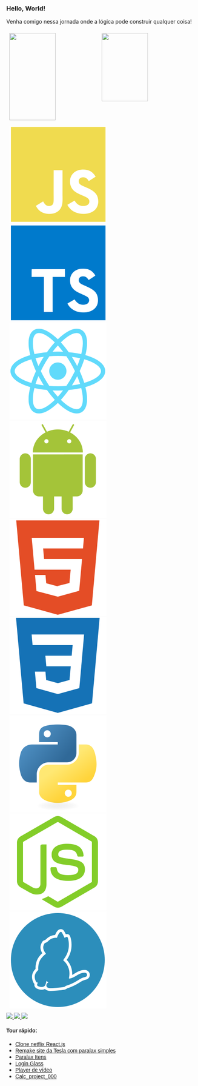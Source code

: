 ### Hello, World!

Venha comigo nessa jornada onde a lógica pode construir qualquer coisa!

<div style="flex-direction: row; display: flex; padding: 8px;">
    <img style="width:50%; height: 230px;" src="https://github-readme-stats.vercel.app/api/top-langs/?username=gabriel-malenowitch&layout=compact&langs_count=7&theme=dark"/>
    <img style="width:50%; height: 180px;" src="https://github-readme-stats.vercel.app/api?username=gabriel-malenowitch&show_icons=true&theme=dark&include_all_commits=true&count_private=true"/>
</div>
</div>
<div style="padding: 8px;">
    <img class="stack-icon" alt="gabriel-Js" src="https://raw.githubusercontent.com/devicons/devicon/master/icons/javascript/javascript-plain.svg">
    <img class="stack-icon" alt="gabriel-Typescript" src="https://raw.githubusercontent.com/devicons/devicon/master/icons/typescript/typescript-plain.svg">
    <img class="stack-icon" alt="gabriel-React" src="https://raw.githubusercontent.com/devicons/devicon/master/icons/react/react-original.svg">
    <img class="stack-icon" alt="gabriel-Android" src="https://raw.githubusercontent.com/devicons/devicon/master/icons/android/android-plain.svg">
    <img class="stack-icon" alt="gabriel-HTML" src="https://raw.githubusercontent.com/devicons/devicon/master/icons/html5/html5-plain.svg">
    <img class="stack-icon" alt="gabriel-CSS" src="https://raw.githubusercontent.com/devicons/devicon/master/icons/css3/css3-plain.svg">
    <img class="stack-icon" alt="gabriel-Python" src="https://raw.githubusercontent.com/devicons/devicon/master/icons/python/python-original.svg">
    <img class="stack-icon" alt="gabriel-Node" src="https://raw.githubusercontent.com/devicons/devicon/master/icons/nodejs/nodejs-plain.svg">
    <img class="stack-icon" alt="gabriel-Yarn" src="https://raw.githubusercontent.com/devicons/devicon/master/icons/yarn/yarn-original.svg">
</div>

<div class="p-1">
    <a href="https://instagram.com/gabriel_malenowitch" target="_blank">
        <img src="https://img.shields.io/badge/-Instagram-%23E4405F?style=for-the-badge&logo=instagram&logoColor=white" target="_blank" />
    </a>
    <a href = "mailto:gabrielbotelhomalenowitch@gmail.com">
        <img src="https://img.shields.io/badge/-Gmail-%23333?style=for-the-badge&logo=gmail&logoColor=white" target="_blank"/>
    </a>
    <a href="https://www.linkedin.com/in/gabriel-botelho-malenowitch-9a0523214/" target="_blank">
        <img src="https://img.shields.io/badge/-LinkedIn-%230077B5?style=for-the-badge&logo=linkedin&logoColor=white" target="_blank"/>
    </a>
</div>

<!--   ![Snake animation](https://github.com/rafaballerini/rafaballerini/blob/output/github-contribution-grid-snake.svg) -->

<h4 style="font-family: sans-serif;">Tour rápido:</h4>
<ul>
    <li>
        <a style="font-family: sans-serif;" href="https://netflix-clone-by-gabriel.netlify.app/">Clone netflix React.js</a>
    </li>
    <li>
        <a style="font-family: sans-serif;" href="https://gabriel-malenowitch.github.io/Remake-Tesla-Paralax-Simples/">Remake site da Tesla com paralax simples</a>
    </li>
    <li>
        <a style="font-family: sans-serif;" href="https://gabriel-malenowitch.github.io/Paralax-Itens/">Paralax Itens</a>
    </li>
    <li>
        <a style="font-family: sans-serif;" href="https://gabriel-malenowitch.github.io/Login-Glass/">Login Glass</a>
    </li>
    <li>
        <a style="font-family: sans-serif;" href="https://gabriel-malenowitch.github.io/Player-de-video-OBJ/">Player de vídeo</a>
    </li>
    <li>
        <a style="font-family: sans-serif;" href="https://gabriel-malenowitch.github.io/Calc_project_000/">Calc_project_000</a>
    </li>
